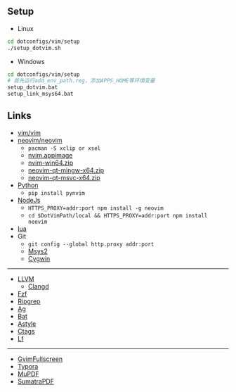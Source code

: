 
## Setup

- Linux

```sh
cd dotconfigs/vim/setup
./setup_dotvim.sh
```

- Windows

```sh
cd dotconfigs/vim/setup
# 首先运行add_env_path.reg，添加APPS_HOME等环境变量
setup_dotvim.bat
setup_link_msys64.bat
```

## Links

- [vim/vim](https://github.com/vim/vim)
- [neovim/neovim](https://github.com/neovim/neovim)
  - `pacman -S xclip or xsel`
  - [nvim.appimage](https://github.com/neovim/neovim/releases/download/nightly/nvim.appimage)
  - [nvim-win64.zip](https://github.com/neovim/neovim/releases/download/nightly/nvim-win64.zip)
  - [neovim-qt-mingw-x64.zip](https://github.com/yehuohan/neovim-qt/releases/download/lastest/neovim-qt-mingw-x64.zip)
  - [neovim-qt-msvc-x64.zip](https://github.com/yehuohan/neovim-qt/releases/download/lastest/neovim-qt-msvc-x64.zip)
- [Python](https://www.python.org/)
  - `pip install pynvim`
- [NodeJs](https://nodejs.org)
  - `HTTPS_PROXY=addr:port npm install -g neovim`
  - `cd $DotVimPath/local && HTTPS_PROXY=addr:port npm install neovim`
- [lua](https://www.lua.org/)
- Git
  - `git config --global http.proxy addr:port`
  - [Msys2](http://www.msys2.org/)
  - [Cygwin](https://cygwin.com)

---

- [LLVM](http://llvm.org/)
  - [Clangd](https://github.com/clangd/clangd)
- [Fzf](https://github.com/junegunn/fzf)
- [Ripgrep](https://github.com/BurntSushi/ripgrep)
- [Ag](https://github.com/k-takata/the_silver_searcher-win32)
- [Bat](https://github.com/sharkdp/bat)
- [Astyle](http://astyle.sourceforge.net)
- [Ctags](https://github.com/universal-ctags/ctags)
- [Lf](https://github.com/gokcehan/lf)

---

- [GvimFullscreen](./gvimfullscreen)
- [Typora](https://typora.io/)
- [MuPDF](https://www.mupdf.com)
- [SumatraPDF](https://www.sumatrapdfreader.org)
